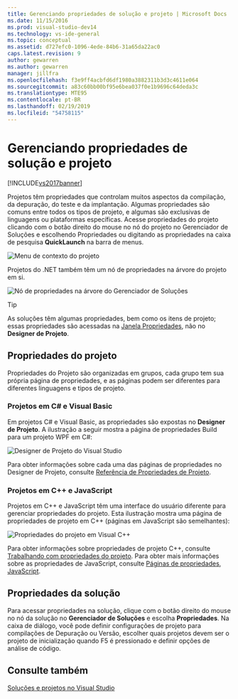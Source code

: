 ```yaml
---
title: Gerenciando propriedades de solução e projeto | Microsoft Docs
ms.date: 11/15/2016
ms.prod: visual-studio-dev14
ms.technology: vs-ide-general
ms.topic: conceptual
ms.assetid: d727efc0-1096-4ede-84b6-31a65da22ac0
caps.latest.revision: 9
author: gewarren
ms.author: gewarren
manager: jillfra
ms.openlocfilehash: f3e9ff4acbfd6df1980a3882311b3d3c4611e064
ms.sourcegitcommit: a83c60bb00bf95e6bea037f0e1b9696c64deda3c
ms.translationtype: MTE95
ms.contentlocale: pt-BR
ms.lasthandoff: 02/19/2019
ms.locfileid: "54758115"
---
```

# <a name="managing-project-and-solution-properties"></a>Gerenciando propriedades de solução e projeto
[!INCLUDE[vs2017banner](../includes/vs2017banner.md)]

Projetos têm propriedades que controlam muitos aspectos da compilação, da depuração, do teste e da implantação. Algumas propriedades são comuns entre todos os tipos de projeto, e algumas são exclusivas de linguagens ou plataformas específicas. Acesse propriedades do projeto clicando com o botão direito do mouse no nó do projeto no Gerenciador de Soluções e escolhendo Propriedades ou digitando as propriedades na caixa de pesquisa **QuickLaunch** na barra de menus.  
  
 ![Menu de contexto do projeto](../ide/media/vs2015-proj-prop-menu.gif "vs2015_proj_prop_menu")  
  
 Projetos do .NET também têm um nó de propriedades na árvore do projeto em si.  
  
 ![Nó de propriedades na árvore do Gerenciador de Soluções](../ide/media/vs2015-props-se.png "VS2015_Props_SE")  
  
> [!TIP]
>  As soluções têm algumas propriedades, bem como os itens de projeto; essas propriedades são acessadas na [Janela Propriedades](../ide/reference/properties-window.md), não no **Designer de Projeto**.  
  
## <a name="project-properties"></a>Propriedades do projeto  
 Propriedades do Projeto são organizadas em grupos, cada grupo tem sua própria página de propriedades, e as páginas podem ser diferentes para diferentes linguagens e tipos de projeto.  
  
### <a name="c-and-visual-basic-projects"></a>Projetos em C# e Visual Basic  
 Em projetos C# e Visual Basic, as propriedades são expostas no **Designer de Projeto**. A ilustração a seguir mostra a página de propriedades Build para um projeto WPF em C#:  
  
 ![Designer de Projeto do Visual Studio](../ide/media/vs2015-proppage-build.png "VS2015_PropPage_Build")  
  
 Para obter informações sobre cada uma das páginas de propriedades no Designer de Projeto, consulte [Referência de Propriedades de Projeto](../ide/reference/project-properties-reference.md).  
  
### <a name="c-and-javascript-projects"></a>Projetos em C++ e JavaScript  
 Projetos em C++ e JavaScript têm uma interface do usuário diferente para gerenciar propriedades do projeto. Esta ilustração mostra uma página de propriedades de projeto em C++ (páginas em JavaScript são semelhantes):  
  
 ![Propriedades do projeto em Visual C&#43;&#43;](../ide/media/vs2015-projprops-cpp.png "VS2015_ProjProps_cpp")  
  
 Para obter informações sobre propriedades de projeto C++, consulte [Trabalhando com propriedades do projeto](http://msdn.microsoft.com/library/9b0d6f8b-7d4e-4e61-aa75-7d14944816cd). Para obter mais informações sobre as propriedades de JavaScript, consulte [Páginas de propriedades, JavaScript](../ide/reference/property-pages-javascript.md).  
  
## <a name="solution-properties"></a>Propriedades da solução  
 Para acessar propriedades na solução, clique com o botão direito do mouse no nó da solução no **Gerenciador de Soluções** e escolha **Propriedades**. Na caixa de diálogo, você pode definir configurações de projeto para compilações de Depuração ou Versão, escolher quais projetos devem ser o projeto de inicialização quando F5 é pressionado e definir opções de análise de código.  
  
## <a name="see-also"></a>Consulte também  
 [Soluções e projetos no Visual Studio](../ide/solutions-and-projects-in-visual-studio.md)
